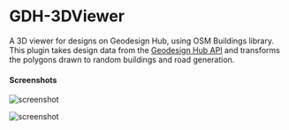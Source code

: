 # GDH-3DViewer
A 3D viewer for designs on Geodesign Hub, using OSM Buildings library. This plugin takes design data from the [Geodesign Hub API](https://www.geodesignhub.com/api) and transforms the polygons drawn to random buildings and road generation. 

#### Screenshots
![screenshot](https://i.imgur.com/SOibKbs.png)

![screenshot](https://i.imgur.com/3QhOBvR.png)



